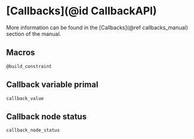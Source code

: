 # [Callbacks](@id CallbackAPI)

More information can be found in the [Callbacks](@ref callbacks_manual) section
of the manual.

## Macros

```@docs
@build_constraint
```

## Callback variable primal

```@docs
callback_value
```

## Callback node status

```@docs
callback_node_status
```

